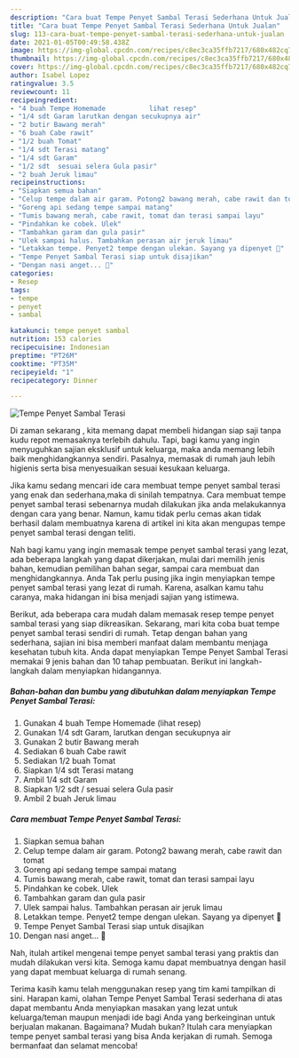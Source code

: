 ```yaml
---
description: "Cara buat Tempe Penyet Sambal Terasi Sederhana Untuk Jualan"
title: "Cara buat Tempe Penyet Sambal Terasi Sederhana Untuk Jualan"
slug: 113-cara-buat-tempe-penyet-sambal-terasi-sederhana-untuk-jualan
date: 2021-01-05T00:49:58.438Z
image: https://img-global.cpcdn.com/recipes/c8ec3ca35ffb7217/680x482cq70/tempe-penyet-sambal-terasi-foto-resep-utama.jpg
thumbnail: https://img-global.cpcdn.com/recipes/c8ec3ca35ffb7217/680x482cq70/tempe-penyet-sambal-terasi-foto-resep-utama.jpg
cover: https://img-global.cpcdn.com/recipes/c8ec3ca35ffb7217/680x482cq70/tempe-penyet-sambal-terasi-foto-resep-utama.jpg
author: Isabel Lopez
ratingvalue: 3.5
reviewcount: 11
recipeingredient:
- "4 buah Tempe Homemade           lihat resep"
- "1/4 sdt Garam larutkan dengan secukupnya air"
- "2 butir Bawang merah"
- "6 buah Cabe rawit"
- "1/2 buah Tomat"
- "1/4 sdt Terasi matang"
- "1/4 sdt Garam"
- "1/2 sdt  sesuai selera Gula pasir"
- "2 buah Jeruk limau"
recipeinstructions:
- "Siapkan semua bahan"
- "Celup tempe dalam air garam. Potong2 bawang merah, cabe rawit dan tomat"
- "Goreng api sedang tempe sampai matang"
- "Tumis bawang merah, cabe rawit, tomat dan terasi sampai layu"
- "Pindahkan ke cobek. Ulek"
- "Tambahkan garam dan gula pasir"
- "Ulek sampai halus. Tambahkan perasan air jeruk limau"
- "Letakkan tempe. Penyet2 tempe dengan ulekan. Sayang ya dipenyet 🙈"
- "Tempe Penyet Sambal Terasi siap untuk disajikan"
- "Dengan nasi anget... 🤤"
categories:
- Resep
tags:
- tempe
- penyet
- sambal

katakunci: tempe penyet sambal 
nutrition: 153 calories
recipecuisine: Indonesian
preptime: "PT26M"
cooktime: "PT35M"
recipeyield: "1"
recipecategory: Dinner

---
```



![Tempe Penyet Sambal Terasi](https://img-global.cpcdn.com/recipes/c8ec3ca35ffb7217/680x482cq70/tempe-penyet-sambal-terasi-foto-resep-utama.jpg)

Di zaman  sekarang , kita memang dapat membeli hidangan siap saji tanpa kudu repot memasaknya terlebih dahulu. Tapi, bagi kamu yang ingin menyuguhkan sajian eksklusif untuk keluarga, maka anda memang lebih baik menghidangkannya sendiri. Pasalnya, memasak di rumah jauh lebih higienis serta bisa menyesuaikan sesuai kesukaan keluarga.

Jika kamu sedang mencari ide cara membuat tempe penyet sambal terasi yang enak dan sederhana,maka di sinilah tempatnya. Cara membuat tempe penyet sambal terasi  sebenarnya mudah dilakukan jika anda melakukannya dengan cara yang benar. Namun, kamu tidak perlu cemas akan tidak berhasil dalam membuatnya 
karena di artikel ini kita akan mengupas tempe penyet sambal terasi dengan teliti.  



Nah bagi kamu yang ingin memasak tempe penyet sambal terasi yang lezat, ada beberapa langkah yang dapat dikerjakan, mulai dari memilih jenis bahan, kemudian pemilihan bahan segar, sampai cara membuat dan menghidangkannya. Anda Tak perlu pusing jika ingin menyiapkan tempe penyet sambal terasi yang lezat di rumah. Karena, asalkan kamu  tahu caranya, maka hidangan ini bisa menjadi sajian yang istimewa.

Berikut, ada beberapa cara mudah dalam memasak resep tempe penyet sambal terasi yang siap dikreasikan. Sekarang, mari kita coba buat tempe penyet sambal terasi sendiri di rumah. Tetap dengan bahan yang sederhana, sajian ini bisa memberi manfaat dalam membantu menjaga kesehatan tubuh kita. Anda dapat menyiapkan Tempe Penyet Sambal Terasi memakai 9 jenis bahan dan 10 tahap pembuatan. Berikut ini langkah-langkah dalam menyiapkan hidangannya.

<!--inarticleads1-->

##### Bahan-bahan dan bumbu yang dibutuhkan dalam menyiapkan Tempe Penyet Sambal Terasi:

1. Gunakan 4 buah Tempe Homemade           (lihat resep)
1. Gunakan 1/4 sdt Garam, larutkan dengan secukupnya air
1. Gunakan 2 butir Bawang merah
1. Sediakan 6 buah Cabe rawit
1. Sediakan 1/2 buah Tomat
1. Siapkan 1/4 sdt Terasi matang
1. Ambil 1/4 sdt Garam
1. Siapkan 1/2 sdt / sesuai selera Gula pasir
1. Ambil 2 buah Jeruk limau




<!--inarticleads2-->

##### Cara membuat Tempe Penyet Sambal Terasi:

1. Siapkan semua bahan
1. Celup tempe dalam air garam. Potong2 bawang merah, cabe rawit dan tomat
1. Goreng api sedang tempe sampai matang
1. Tumis bawang merah, cabe rawit, tomat dan terasi sampai layu
1. Pindahkan ke cobek. Ulek
1. Tambahkan garam dan gula pasir
1. Ulek sampai halus. Tambahkan perasan air jeruk limau
1. Letakkan tempe. Penyet2 tempe dengan ulekan. Sayang ya dipenyet 🙈
1. Tempe Penyet Sambal Terasi siap untuk disajikan
1. Dengan nasi anget... 🤤




Nah, itulah artikel mengenai  tempe penyet sambal terasi  yang praktis dan mudah dilakukan versi kita. Semoga kamu dapat membuatnya dengan hasil yang dapat membuat keluarga di rumah senang. 

Terima kasih kamu telah menggunakan resep yang tim kami tampilkan di sini. Harapan kami, olahan  Tempe Penyet Sambal Terasi sederhana di atas dapat membantu Anda menyiapkan masakan yang lezat untuk keluarga/teman maupun menjadi ide bagi Anda yang berkeinginan untuk berjualan makanan. Bagaimana? Mudah bukan? Itulah cara menyiapkan tempe penyet sambal terasi yang bisa Anda kerjakan di rumah. Semoga bermanfaat dan selamat mencoba!


